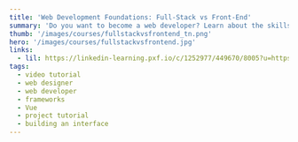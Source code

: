 ```yaml
---
title: 'Web Development Foundations: Full-Stack vs Front-End'
summary: 'Do you want to become a web developer? Learn about the skills and tools you need to get a job as a front-end, back-end, or full-stack web developer.'
thumb: '/images/courses/fullstackvsfrontend_tn.png'
hero: '/images/courses/fullstackvsfrontend.jpg'
links:
  - lil: https://linkedin-learning.pxf.io/c/1252977/449670/8005?u=https%3A%2F%2Fwww.linkedin.com%2Flearning%2Fweb-development-foundations-full-stack-vs-front-end
tags:
  - video tutorial
  - web designer
  - web developer
  - frameworks
  - Vue
  - project tutorial
  - building an interface
---
```

